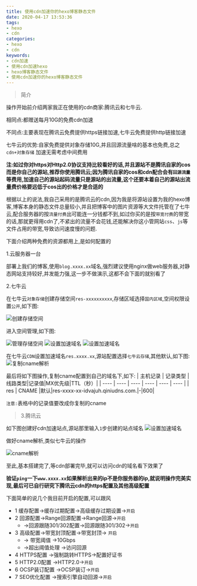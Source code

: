```yaml
---
title: 使用cdn加速你的hexo博客静态文件
date: 2020-04-17 13:53:36
tags:
- hexo
- cdn
categories:
- hexo
- cdn
keywords:
- cdn加速
- 使用cdn加速hexo
- hexo博客静态文件
- 使用cdn加速你的hexo博客静态文件
---
```

>简介

操作开始前介绍两家我正在使用的cdn商家:腾讯云和七牛云.

相同点:都赠送每月10G的免费cdn加速

不同点:主要表现在腾讯云免费提供https链接加速,七牛云免费提供http链接加速

七牛云的优势:自家免费提供对象存储10G,并且回源流量啥的基本也免费,总之 `cdn+对象存储` 加速无需考虑中间费用

**注:如过你对https对Http2.0协议支持比较看好的话,并且源站不是腾讯自家的cos而是你自己的源站,推荐你使用腾讯云;因为腾讯自家的cos和cdn配合会有`回源流量`等费用,加速自己的源站起码流量只是源站的出流量,这个还要本着自己的源站出流量费价格要远低于cos出的价格才是合适的**

根据以上的说法,我自己采用的是腾讯云的cdn,因为我是将源站设置为我的hexo博客,博客本身的静态文件总量较小,并且把博客中的图片资源等大文件托管在了七牛云,配合服务器的按`流量付费`出可能连一分钱都不到,如过你买的是按`带宽付费`的带宽的话,那就更得用cdn了,不紧出的流量不会花钱,还能解决你这小管网站`css`、`js`等文件占用的带宽,导致访问速度慢的问题.

下面介绍两种免费的资源都用上,是如何配置的

1.云服务器一台

部署上我们的博客,使用`blog.xxxx.xx`域名,强烈建议使用nginx做web服务器,对静态网站支持较好,并发能力强,这一步不做演示,这都不会下面的就别看了

2.七牛云

在七牛云`对象存储`创建存储空间`res-xxxxxxxxxx`,存储区域选择`国内区域`,空间权限设置`公开`,如下图:

![创建存储空间](https://res.imgl.net/hexo/hexo-cdn/Snap4.png "创建存储空间")

进入空间管理,如下图:

![管理存储空间](https://res.imgl.net/hexo/hexo-cdn/Snap5.png "管理存储空间")
![设置加速域名](https://res.imgl.net/hexo/hexo-cdn/Snap6.png "设置加速域名")
![设置加速域名](https://res.imgl.net/hexo/hexo-cdn/Snap7.png "设置加速域名")

在七牛云`CDN`设置加速域名`res.xxxx.xx`,源站配置选择`七牛云存储`,其他默认,如下图:
![复制cname解析](https://res.imgl.net/hexo/hexo-cdn/Snap8.png "复制cname解析")

最后将如下图操作,复制cname配置到自己的域名下,如下:
|  主机记录   | 记录类型  |线路类型|记录值|MX优先级|TTL（秒）|
|  ----  | ----  |  ----  | ----  |  ----  | ----  |
| res  | CNAME |默认|res-xxxx-xx-idvajuh.qiniudns.com.|-|600|

`注意:`表格中的记录值要改成你复制的cname

>3.腾讯云

如下图创建好cdn加速站点,源站那里输入`1`步创建的站点域名
![设置加速域名](https://res.imgl.net/hexo/hexo-cdn/20200417151538.png "设置加速域名")

做好cname解析,类似七牛云的操作


![cname解析](https://res.imgl.net/hexo/hexo-cdn/20200417151546.png "cname解析")


至此,基本搭建完了,等cdn部署完毕,就可以访问cdn的域名看下效果了

**验证`ping`一下`www.xxxx.xx`如果解析出来的ip不是你服务器的ip,就说明操作完美实现,最后可已自行研究下腾讯云cdn的https配置及其他高级配置**

下面简单的说几个我目前开启的配置,可以跟风

- 1 缓存配置->缓存过期配置->高级缓存过期设置->`开启`
- 2 回源配置->Range回源配置->Range回源->`开启`
    - ->回源跟随301/302配置->回源跟随301/302->`开启`
- 3 高级配置->带宽封顶配置->带宽封顶->	`开启`
    - -> 带宽阈值	->10Gbps
    - ->超出阈值处理	->访问回源
- 4 HTTPS配置 ->强制跳转HTTPS->配置好证书
- 5 HTTP2.0配置 ->HTTP2.0->`开启`
- 6 OCSP装订配置 ->OCSP装订->`开启`
- 7 SEO优化配置 ->搜索引擎自动回源->`开启`






